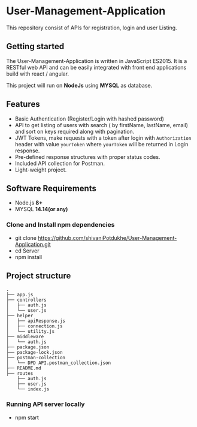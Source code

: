 # User-Management-Application
This repository consist of APIs for registration, login and user Listing.

## Getting started

The User-Management-Application is written in JavaScript ES2015. It is a RESTful web API and can be easily integrated with front end applications build with react / angular.

This project will run on **NodeJs** using **MYSQL** as database.

## Features

-   Basic Authentication (Register/Login with hashed password)
-   API to get listing of users with search ( by firstName, lastName, email) and sort on keys required along with pagination.
-   JWT Tokens, make requests with a token after login with `Authorization` header with value `yourToken` where `yourToken` will be returned in Login response.
-   Pre-defined response structures with proper status codes.
-   Included API collection for Postman.
-   Light-weight project.

## Software Requirements

-   Node.js **8+**
-   MYSQL **14.14(or any)**

### Clone and Install npm dependencies

- git clone https://github.com/shivaniPotdukhe/User-Management-Application.git
- cd Server
- npm install

## Project  structure
```
.
├── app.js
├── controllers
│   ├── auth.js
│   └── user.js
├── helper
│   ├── apiResponse.js
│   ├── connection.js
│   └── utility.js
├── middleware
│   └── auth.js
├── package.json
├── package-lock.json
├── postman-collection
│   └── DPD API.postman_collection.json
├── README.md
├── routes
    ├── auth.js
    ├── user.js
    └── index.js

```

### Running  API server locally
- npm start
